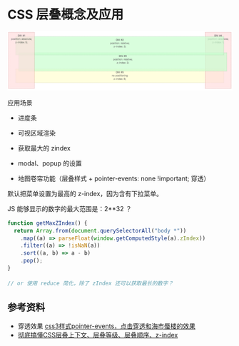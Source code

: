 # CSS 层叠概念及应用

![封面图](../.vuepress/public/images/2020-09-01-11-29-44-z-index.png)

应用场景

- 进度条

- 可视区域渲染

- 获取最大的 zindex

- modal、popup 的设置
- 地图卷帘功能（层叠样式 + pointer-events: none !important; 穿透）

默认把菜单设置为最高的 z-index，因为含有下拉菜单。

JS 能够显示的数字的最大范围是：2\*\*32 ？

```js
function getMaxZIndex() {
  return Array.from(document.querySelectorAll("body *"))
    .map((a) => parseFloat(window.getComputedStyle(a).zIndex))
    .filter((a) => !isNaN(a))
    .sort((a, b) => a - b)
    .pop();
}

// or 使用 reduce 简化，除了 zIndex 还可以获取最长的数字？
```

## 参考资料

- 穿透效果 [css3样式pointer-events，点击穿透和海市蜃楼的效果](https://www.cnblogs.com/tammy-yaoyao/p/13086696.html)
- [彻底搞懂CSS层叠上下文、层叠等级、层叠顺序、z-index](https://juejin.cn/post/6844903667175260174)
